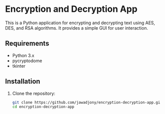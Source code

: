 # Encryption and Decryption App

This is a Python application for encrypting and decrypting text using AES, DES, and RSA algorithms. It provides a simple GUI for user interaction.

## Requirements

- Python 3.x
- pycryptodome
- tkinter

## Installation

1. Clone the repository:
   ```sh
   git clone https://github.com/jawadjony/encryption-decryption-app.git
   cd encryption-decryption-app
